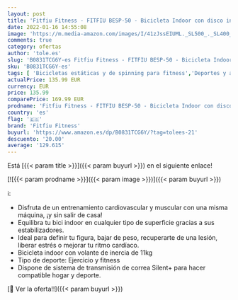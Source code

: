 ```yaml
---
layout: post
title: 'Fitfiu Fitness - FITFIU BESP-50 - Bicicleta Indoor con disco inercia 11kg  múltiples niveles de resistencia  manillar de triatlón  Pulsómetro y pantalla LCD  Bici para casa entrenamiento Cardio y Fitness'
date: 2022-01-16 14:55:08
image: 'https://m.media-amazon.com/images/I/41zJssEIUML._SL500_._SL400_.jpg'
comments: true
category: ofertas
author: 'tole.es'
slug: 'B0831TCG6Y-es Fitfiu Fitness - FITFIU BESP-50 - Bicicleta Indoor con...'
sku: 'B0831TCG6Y-es'
tags: [ 'Bicicletas estáticas y de spinning para fitness','Deportes y aire libre','Fitness y ejercicio','Máquinas de cardio para fitness','bicicleta','fitfiu fitness', ]
actualPrice: 135.99 EUR
currency: EUR
price: 135.99
comparePrice: 169.99 EUR
prodname: 'Fitfiu Fitness - FITFIU BESP-50 - Bicicleta Indoor con disco inercia 11kg  múltiples niveles de resistencia  manillar de triatlón  Pulsómetro y pantalla LCD  Bici para casa entrenamiento Cardio y Fitness'
country: 'es'
flag: '🇪🇸'
brand: 'Fitfiu Fitness'
buyurl: 'https://www.amazon.es/dp/B0831TCG6Y/?tag=tolees-21'
descuento: '20.00'
average: '129.615'
---
```


Está [{{< param title >}}]({{< param buyurl >}}) en el siguiente enlace!

[![{{< param prodname >}}]({{< param image >}})]({{< param buyurl >}})

ℹ️:

- Disfruta de un entrenamiento cardiovascular y muscular con una misma máquina, ¡y sin salir de casa!
- Equilibra tu bici indoor en cualquier tipo de superficie gracias a sus estabilizadores.
- Ideal para definir tu figura, bajar de peso, recuperarte de una lesión, liberar estrés o mejorar tu ritmo cardíaco.
- Bicicleta indoor con volante de inercia de 11kg
- Tipo de deporte: Ejercicio y fitness
- Dispone de sistema de transmisión de correa Silent+ para hacer compatible hogar y deporte.

[🛒 Ver la oferta!!]({{< param buyurl >}})
